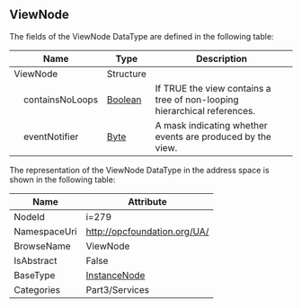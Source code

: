 <!-- datatype -->
## ViewNode
  
<!-- end of description -->
The fields of the ViewNode DataType are defined in the following table:  

|Name|Type|Description|
|---|---|---|
|ViewNode|Structure||
|&nbsp;&nbsp;&nbsp;&nbsp;containsNoLoops|[Boolean](../../../Part3/DataTypes/Boolean/readme.md)|If TRUE the view contains a tree of non-looping hierarchical references.|
|&nbsp;&nbsp;&nbsp;&nbsp;eventNotifier|[Byte](../../../Part3/DataTypes/Byte/readme.md)|A mask indicating whether events are produced by the view.|

The representation of the ViewNode DataType in the address space is shown in the following table:  

|Name|Attribute|
|---|---|
|NodeId|i=279|
|NamespaceUri|http://opcfoundation.org/UA/|
|BrowseName|ViewNode|
|IsAbstract|False|
|BaseType|[InstanceNode](../../../Part3/Services/InstanceNode/readme.md)|
|Categories|Part3/Services|

